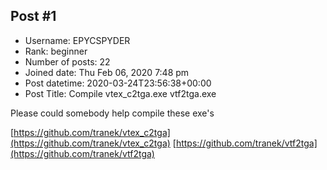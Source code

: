 ## Post #1
- Username: EPYCSPYDER
- Rank: beginner
- Number of posts: 22
- Joined date: Thu Feb 06, 2020 7:48 pm
- Post datetime: 2020-03-24T23:56:38+00:00
- Post Title: Compile vtex_c2tga.exe vtf2tga.exe

Please could somebody help compile these exe's

[https://github.com/tranek/vtex_c2tga](https://github.com/tranek/vtex_c2tga)
[https://github.com/tranek/vtf2tga](https://github.com/tranek/vtf2tga)
